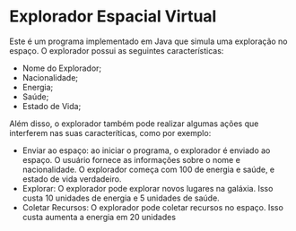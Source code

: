 # Explorador Espacial Virtual

Este é um programa implementado em Java que simula uma exploração no espaço. O explorador possui as seguintes características:
- Nome do Explorador;
- Nacionalidade;
- Energia;
- Saúde;
- Estado de Vida;

Além disso, o explorador também pode realizar algumas ações que interferem nas suas caracteríticas, como por exemplo:
- Enviar ao espaço: ao iniciar o programa, o explorador é enviado ao espaço. O usuário fornece as informações sobre o nome e nacionalidade. O explorador começa com 100 de energia e saúde, e estado de vida verdadeiro.
- Explorar: O explorador pode explorar novos lugares na galáxia. Isso custa 10 unidades de energia e 5 unidades de saúde.
- Coletar Recursos: O explorador pode coletar recursos no espaço. Isso custa aumenta a energia em 20 unidades
